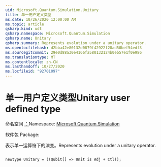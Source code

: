 ```yaml
---
uid: Microsoft.Quantum.Simulation.Unitary
title: 单一用户定义类型
ms.date: 10/26/2020 12:00:00 AM
ms.topic: article
qsharp.kind: udt
qsharp.namespace: Microsoft.Quantum.Simulation
qsharp.name: Unitary
qsharp.summary: Represents evolution under a unitary operator.
ms.openlocfilehash: d2bba42e80132d0879f42922f28ad50bef54edf3
ms.sourcegitcommit: 29e0d88a30e4166fa580132124b0eb57e1f0e986
ms.translationtype: MT
ms.contentlocale: zh-CN
ms.lasthandoff: 10/27/2020
ms.locfileid: "92701097"
---
```

# <a name="unitary-user-defined-type"></a><span data-ttu-id="ae9fe-102">单一用户定义类型</span><span class="sxs-lookup"><span data-stu-id="ae9fe-102">Unitary user defined type</span></span>

<span data-ttu-id="ae9fe-103">命名空间 [：](xref:Microsoft.Quantum.Simulation)</span><span class="sxs-lookup"><span data-stu-id="ae9fe-103">Namespace: [Microsoft.Quantum.Simulation](xref:Microsoft.Quantum.Simulation)</span></span>

<span data-ttu-id="ae9fe-104">软件包 [](https://nuget.org/packages/)</span><span class="sxs-lookup"><span data-stu-id="ae9fe-104">Package: [](https://nuget.org/packages/)</span></span>


<span data-ttu-id="ae9fe-105">表示单一运算符下的演变。</span><span class="sxs-lookup"><span data-stu-id="ae9fe-105">Represents evolution under a unitary operator.</span></span>

```qsharp

newtype Unitary = ((Qubit[] => Unit is Adj + Ctl));
```

